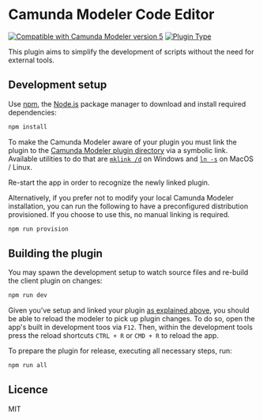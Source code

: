 # Camunda Modeler Code Editor

[![Compatible with Camunda Modeler version 5](https://img.shields.io/badge/Modeler_Version-5.0.0+-blue.svg)](#) [![Plugin Type](https://img.shields.io/badge/Plugin_Type-BPMN-orange.svg)](#)

This plugin aims to simplify the development of scripts without the need for external tools.

## Development setup

Use [npm](https://www.npmjs.com/), the [Node.js](https://nodejs.org/en/) package manager to download and install required dependencies:

```sh
npm install
```

To make the Camunda Modeler aware of your plugin you must link the plugin to the [Camunda Modeler plugin directory](https://github.com/camunda/camunda-modeler/tree/develop/docs/plugins#plugging-into-the-camunda-modeler) via a symbolic link.
Available utilities to do that are [`mklink /d`](https://docs.microsoft.com/en-us/windows-server/administration/windows-commands/mklink) on Windows and [`ln -s`](https://linux.die.net/man/1/ln) on MacOS / Linux.

Re-start the app in order to recognize the newly linked plugin.

Alternatively, if you prefer not to modify your local Camunda Modeler installation, you can run the following to have a preconfigured distribution provisioned. If you choose to use this, no manual linking is required.

```sh
npm run provision
```

## Building the plugin

You may spawn the development setup to watch source files and re-build the client plugin on changes:

```sh
npm run dev
```

Given you've setup and linked your plugin [as explained above](#development-setup), you should be able to reload the modeler to pick up plugin changes. To do so, open the app's built in development toos via `F12`. Then, within the development tools press the reload shortcuts `CTRL + R` or `CMD + R` to reload the app.

To prepare the plugin for release, executing all necessary steps, run:

```sh
npm run all
```

## Licence

MIT
